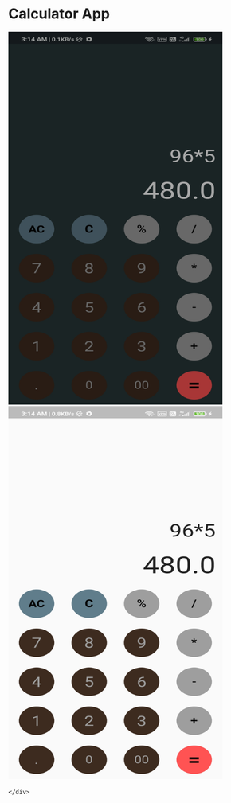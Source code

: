 # Calculator App
 

</div> 
<div class="image123" style="display: inline-block;">
    <div class="imgContainer" style="float:left;">
        <img src="https://github.com/ROHITH-Singh/Calculator-App/blob/main/Calci_dark.jpg" height="750" width="430"/>      
    </div>
    <div class="imgContainer">
        <img class="middle-img" src="https://github.com/ROHITH-Singh/Calculator-App/blob/main/Calci_light.jpg" height="750" width="430"/>
       
    </div>

